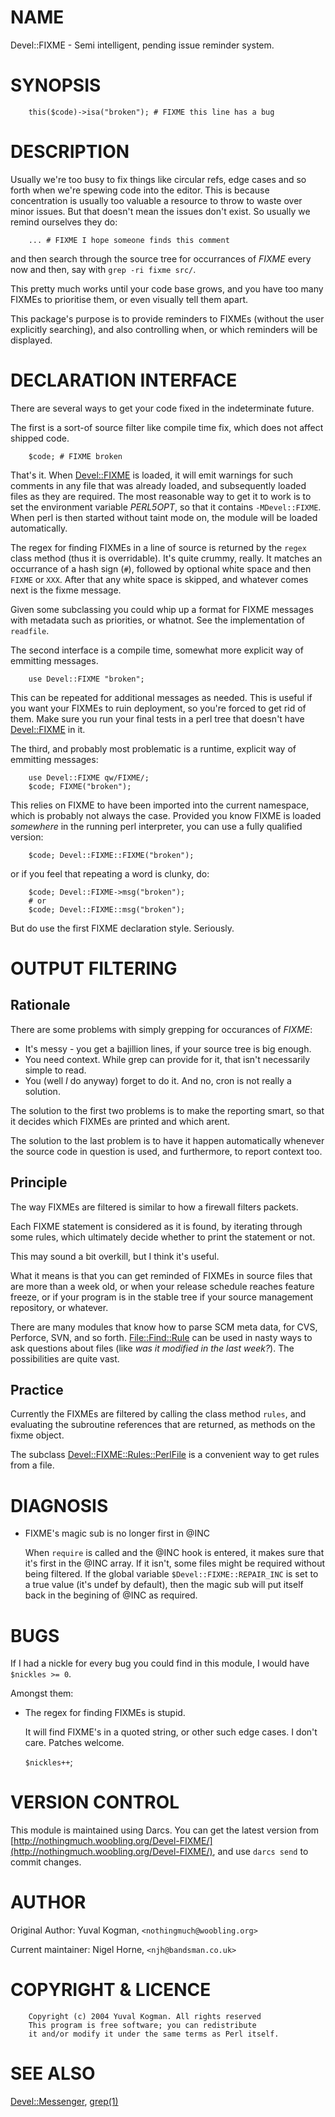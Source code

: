 # NAME

Devel::FIXME - Semi intelligent, pending issue reminder system.

# SYNOPSIS

        this($code)->isa("broken"); # FIXME this line has a bug

# DESCRIPTION

Usually we're too busy to fix things like circular refs, edge cases and so
forth when we're spewing code into the editor. This is because concentration is
usually too valuable a resource to throw to waste over minor issues. But that
doesn't mean the issues don't exist. So usually we remind ourselves they do:

        ... # FIXME I hope someone finds this comment

and then search through the source tree for occurrances of _FIXME_ every now
and then, say with `grep -ri fixme src/`.

This pretty much works until your code base grows, and you have too many FIXMEs
to prioritise them, or even visually tell them apart.

This package's purpose is to provide reminders to FIXMEs (without the user
explicitly searching), and also controlling when, or which reminders will be
displayed.

# DECLARATION INTERFACE

There are several ways to get your code fixed in the indeterminate future.

The first is a sort-of source filter like compile time fix, which does not
affect shipped code.

        $code; # FIXME broken

That's it. When [Devel::FIXME](https://metacpan.org/pod/Devel%3A%3AFIXME) is loaded, it will emit warnings for such
comments in any file that was already loaded, and subsequently loaded files as
they are required. The most reasonable way to get it to work is to set the
environment variable _PERL5OPT_, so that it contains `-MDevel::FIXME`. When
perl is then started without taint mode on, the module will be loaded
automatically.

The regex for finding FIXMEs in a line of source is returned by the `regex`
class method (thus it is overridable). It's quite crummy, really. It matches an
occurrance of a hash sign (`#`), followed by optional white space and then
`FIXME` or `XXX`. After that any white space is skipped, and whatever comes
next is the fixme message.

Given some subclassing you could whip up a format for FIXME messages with
metadata such as priorities, or whatnot. See the implementation of `readfile`.

The second interface is a compile time, somewhat more explicit way of emmitting
messages.

        use Devel::FIXME "broken";

This can be repeated for additional messages as needed. This is useful if you
want your FIXMEs to ruin deployment, so you're forced to get rid of them. Make
sure you run your final tests in a perl tree that doesn't have [Devel::FIXME](https://metacpan.org/pod/Devel%3A%3AFIXME)
in it.

The third, and probably most problematic is a runtime, explicit way of emmitting
messages:

        use Devel::FIXME qw/FIXME/;
        $code; FIXME("broken");

This relies on FIXME to have been imported into the current namespace, which is
probably not always the case. Provided you know FIXME is loaded _somewhere_ in
the running perl interpreter, you can use a fully qualified version:

        $code; Devel::FIXME::FIXME("broken");

or if you feel that repeating a word is clunky, do:

        $code; Devel::FIXME->msg("broken");
        # or
        $code; Devel::FIXME::msg("broken");

But do use the first FIXME declaration style. Seriously.

# OUTPUT FILTERING

## Rationale

There are some problems with simply grepping for occurances of _FIXME_:

- It's messy - you get a bajillion lines, if your source tree is big enough.
- You need context. While grep can provide for it, that isn't necessarily simple
to read.
- You (well _I_ do anyway) forget to do it. And no, cron is not really a
solution.

The solution to the first two problems is to make the reporting smart, so that
it decides which FIXMEs are printed and which arent.

The solution to the last problem is to have it happen automatically whenever
the source code in question is used, and furthermore, to report context too.

## Principle

The way FIXMEs are filtered is similar to how a firewall filters packets.

Each FIXME statement is considered as it is found, by iterating through some
rules, which ultimately decide whether to print the statement or not.

This may sound a bit overkill, but I think it's useful.

What it means is that you can get reminded of FIXMEs in source files that are
more than a week old, or when your release schedule reaches feature freeze, or
if your program is in the stable tree if your source management repository, or
whatever.

There are many modules that know how to parse SCM meta data, for CVS, Perforce,
SVN, and so forth. [File::Find::Rule](https://metacpan.org/pod/File%3A%3AFind%3A%3ARule) can be used in nasty ways to ask
questions about files (like _was it modified in the last week?_). The
possibilities are quite vast.

## Practice

Currently the FIXMEs are filtered by calling the class method `rules`, and
evaluating the subroutine references that are returned, as methods on the fixme
object.

The subclass [Devel::FIXME::Rules::PerlFile](https://metacpan.org/pod/Devel%3A%3AFIXME%3A%3ARules%3A%3APerlFile) is a convenient way to get rules
from a file.

# DIAGNOSIS

- FIXME's magic sub is no longer first in @INC

    When `require` is called and the @INC hook is entered, it makes sure that it's
    first in the @INC array. If it isn't, some files might be required without
    being filtered. If the global variable `$Devel::FIXME::REPAIR_INC` is set to a
    true value (it's undef by default), then the magic sub will put itself back in
    the begining of @INC as required.

# BUGS

If I had a nickle for every bug you could find in this module, I would have
`$nickles >= 0`.

Amongst them:

- The regex for finding FIXMEs is stupid.

    It will find FIXME's in a quoted string, or other such edge cases. I don't
    care. Patches welcome.

    `$nickles++`;

# VERSION CONTROL

This module is maintained using Darcs. You can get the latest version from
[http://nothingmuch.woobling.org/Devel-FIXME/](http://nothingmuch.woobling.org/Devel-FIXME/), and use `darcs send`
to commit changes.

# AUTHOR

Original Author:
Yuval Kogman, `<nothingmuch@woobling.org>`

Current maintainer:
Nigel Horne, `<njh@bandsman.co.uk>`

# COPYRIGHT & LICENCE

        Copyright (c) 2004 Yuval Kogman. All rights reserved
        This program is free software; you can redistribute
        it and/or modify it under the same terms as Perl itself.

# SEE ALSO

[Devel::Messenger](https://metacpan.org/pod/Devel%3A%3AMessenger), [grep(1)](http://man.he.net/man1/grep)
